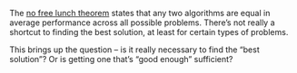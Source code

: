 The [no free lunch theorem](https://en.wikipedia.org/wiki/No_free_lunch_in_search_and_optimization) states that any two algorithms are equal in average performance across all possible problems. There’s not really a shortcut to finding the best solution, at least for certain types of problems. 

This brings up the question – is it really necessary to find the “best solution”? Or is getting one that’s “good enough” sufficient?